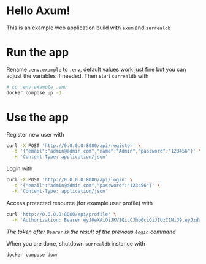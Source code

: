 # Hello Axum!
This is an example web application build with `axum` and `surrealdb`
# Run the app
Rename `.env.example` to `.env`, default values work just fine but you can adjust the variables if needed.
Then start `surrealdb` with
```bash
# cp .env.example .env
docker compose up -d
```
# Use the app
Register new user with
```bash
curl -X POST 'http://0.0.0.0:8080/api/register' \
  -d '{"email":"admin@admin.com","name":"Admin","password":"123456"}' \
  -H 'Content-Type: application/json'
```
Login with
```bash
curl -X POST 'http://0.0.0.0:8080/api/login' \
  -d '{"email":"admin@admin.com","password":"123456"}' \
  -H 'Content-Type: application/json'
```
Access protected resource (for example user profile) with
```bash
curl 'http://0.0.0.0:8080/api/profile' \
  -H 'Authorization: Bearer eyJ0eXAiOiJKV1QiLCJhbGciOiJIUzI1NiJ9.eyJzdWIiOiJiZWZjM2NiNC00MTVjLTRmNjUtYTRhOS0zNzM4MDFiMzNiZTciLCJpYXQiOjE2ODI2Njg0MDMsImV4cCI6MTY4MjY3MjAwM30.xH2D5vRXAHFe17fRnDWJD4vGAm8IWAMNi-1bHCVtzRc'
```
_The token after `Bearer` is the result of the previous `login` command_

When you are done, shutdown `surrealdb` instance with
```bash
docker compose down
```
